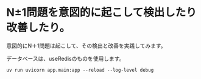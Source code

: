 # N±1問題を意図的に起こして検出したり改善したり。

意図的にN＋1問題は起こして、その検出と改善を実践してみます。

データベースは、useRedisのものを使用します。

```bash:
uv run uvicorn app.main:app --reload --log-level debug
```